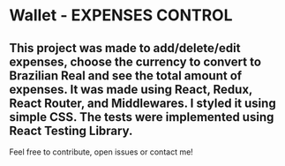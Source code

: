 # Wallet - EXPENSES CONTROL

This project was made to add/delete/edit expenses, choose the currency to convert to Brazilian Real and see the total amount of expenses. It was made using React, Redux, React Router, and Middlewares. I styled it using simple CSS. The tests were implemented using React Testing Library.
---
Feel free to contribute, open issues or contact me!

